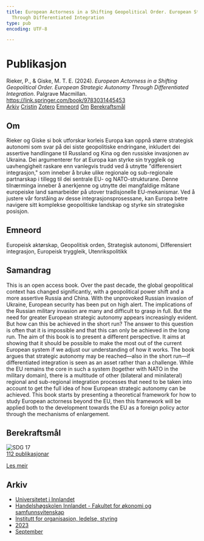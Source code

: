 ```yaml
---
title: European Actorness in a Shifting Geopolitical Order. European Strategic Autonomy
  Through Differentiated Integration
type: pub
encoding: UTF-8

---
```

<h1>Publikasjon</h1>
<article id="csl-bib-container-SBWXSEEF" class="csl-bib-container">
  <div class="csl-bib-body"> <div class="csl-entry">Rieker, P., &#38; Giske, M. T. E. (2024). <i>European Actorness in a Shifting Geopolitical Order. European Strategic Autonomy Through Differentiated Integration</i>. Palgrave Macmillan. <a href="https://link.springer.com/book/9783031445453">https://link.springer.com/book/9783031445453</a></div> </div>
  <div class="csl-bib-buttons">
    <a href="#taxonomy-article-SBWXSEEF" alt="archive" class="csl-bib-button">Arkiv</a>
    <a href="https://app.cristin.no/results/show.jsf?id=2176419" alt="Cristin" class="csl-bib-button">Cristin</a>
    <a href="http://zotero.org/groups/5881554/items/SBWXSEEF" alt="Zotero" class="csl-bib-button">Zotero</a>
    <a href="#keywords-article-SBWXSEEF" alt="keywords" class="csl-bib-button">Emneord</a>
    <a href="#about-article-SBWXSEEF" alt="about_pub" class="csl-bib-button">Om</a>
    <a href="#sdg-article-SBWXSEEF" alt="sdg" class="csl-bib-button">Berekraftsmål</a>
  </div>
  <div id="csl-bib-meta-container-SBWXSEEF"></div>
</article>
<div id="csl-bib-meta-SBWXSEEF" class="csl-bib-meta">
  <article id="about-article-SBWXSEEF" class="about_pub-article">
    <h1>Om</h1>
    Rieker og Giske si bok utforskar korleis Europa kan oppnå større strategisk autonomi som svar på dei siste geopolitiske endringane, inkludert dei assertive handlingane til Russland og Kina og den russiske invasjonen av Ukraina. Dei argumenterer for at Europa kan styrke sin tryggleik og uavhengigheit raskare enn vanlegvis trudd ved å utnytte "differensiert integrasjon," som inneber å bruke ulike regionale og sub-regionale partnarskap i tillegg til dei sentrale EU- og NATO-strukturane. Denne tilnærminga inneber å anerkjenne og utnytte dei mangfaldige måtane europeiske land samarbeider på utover tradisjonelle EU-mekanismar. Ved å justere vår forståing av desse integrasjonsprosessane, kan Europa betre navigere sitt komplekse geopolitiske landskap og styrke sin strategiske posisjon.
  </article>
  <article id="keywords-article-SBWXSEEF" class="keywords-article">
    <h1>Emneord</h1>
    Europeisk aktørskap, Geopolitisk orden, Strategisk autonomi, Differensiert integrasjon, Europeisk tryggleik, Utenrikspolitikk
  </article>
  <article id="abstract-article-SBWXSEEF" class="abstract-article">
    <h1>Samandrag</h1>
    This is an open access book. Over the past decade, the global geopolitical context has changed significantly, with a geopolitical power shift and a more assertive Russia and China. With the unprovoked Russian invasion of Ukraine, European security has been put on high alert. The implications of the Russian military invasion are many and difficult to grasp in full. But the need for greater European strategic autonomy appears increasingly evident. But how can this be achieved in the short run? The answer to this question is often that it is impossible and that this can only be achieved in the long run. The aim of this book is to present a different perspective. It aims at showing that it should be possible to make the most out of the current European system if we adjust our understanding of how it works. The book argues that strategic autonomy may be reached—also in the short run—if differentiated integration is seen as an asset rather than a challenge. While the EU remains the core in such a system (together with NATO in the military domain), there is a multitude of other (bilateral and minilateral) regional and sub-regional integration processes that need to be taken into account to get the full idea of how European strategic autonomy can be achieved. This book starts by presenting a theoretical framework for how to study European actorness beyond the EU, then this framework will be applied both to the development towards the EU as a foreign policy actor through the mechanisms of enlargement.
  </article>
  <article id="sdg-article-SBWXSEEF" class="sdg-article">
    <h1>Berekraftsmål</h1>
    <div class="sdg-container"><div id="sdg17" class="sdg">
        <img src="{{< params subfolder >}}images/sdg/sdg17_nn.png" class="image" alt="SDG 17">
        <div class="sdg-overlay">
          <a href="{{< params subfolder >}}nn/archive/?sdg=17#archive" class="sdg-publication-count"><span>112</span> publikasjonar</a>
          <p><a href="https://fn.no/om-fn/fns-baerekraftsmaal/samarbeid-for-aa-naa-maalene?lang=nno-NO" class="sdg-read-more">Les meir</a></p>
        </div>
      </div></div>
  </article>
  <article id="taxonomy-article-SBWXSEEF" class="taxonomy-article">
    <h1>Arkiv</h1>
    <ul>
      <li><a href="{{< params subfolder >}}nn/archive/?key=3DCRN523">Universitetet i Innlandet</a></li>
      <li><a href="{{< params subfolder >}}nn/archive/?key=DU8Q9LN9">Handelshøgskolen Innlandet - Fakultet for økonomi og samfunnsvitenskap</a></li>
      <li><a href="{{< params subfolder >}}nn/archive/?key=4LUWR3ZM">Institutt for organisasjon, ledelse, styring</a></li>
      <li><a href="{{< params subfolder >}}nn/archive/?key=THVQJFRI">2023</a></li>
      <li><a href="{{< params subfolder >}}nn/archive/?key=IEASGXD2">September</a></li>
    </ul>
  </article>
</div>
